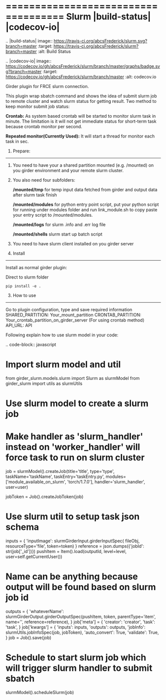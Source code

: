 ====================================
Slurm |build-status| |codecov-io|
====================================


.. |build-status| image:: https://travis-ci.org/abcsFrederick/slurm.svg?branch=master
    :target: https://travis-ci.org/abcsFrederick/slurm?branch=master
    :alt: Build Status

.. |codecov-io| image:: https://codecov.io/gh/abcsFrederick/slurm/branch/master/graphs/badge.svg?branch=master
    :target: https://codecov.io/gh/abcsFrederick/slurm/branch/master
    :alt: codecov.io


Girder plugin for FRCE slurm connection.

This plugin wrap sbatch command and shows the idea of submit slurm job to remote cluster and watch slurm status for getting result.
Two method to keep monitor submit job status: 

  **Crontab:**
    As system based crontab will be started to monitor slurm task in minute. The limitation is it will not get immediate status for short-term task because crontab monitor per second.

  **Repeated monitor(Currently Used):**
    It will start a thread for monitor each task in sec.


1. Prepare:
-----------

1. You need to have your a shared partition mounted (e.g. /mounted) on you girder environment and your remote slurm cluster.

2. You also need four subfolders:

      **/mounted/tmp** for temp input data fetched from girder and output data after slurm task finish

      **/mounted/modules** for python entry point script, put your python script for running under modules folder and run link_module.sh to copy paste your entry script to /mounted/modules.

      **/mounted/logs** for slurm .info and .err log file

      **/mounted/shells** slurm start up batch script

3. You need to have slurm client installed on you girder server

2. Install 
-----------
Install as normal girder plugin:

Direct to slurm folder

`` pip install -e . ``

3. How to use
-----------
Go to plugin configuration, type and save required information 
SHARED_PARTITION: Your_mount_partition
CRONTAB_PARTITION: Your_crontab_partition_on_girder_server (For using crontab method)
API_URL: API

Following explain how to use slurm model in your code:

.. code-block:: javascript
  # Import slurm model and util
  from girder_slurm.models.slurm import Slurm as slurmModel
  from girder_slurm import utils as slurmUtils

  # Use slurm model to create a slurm job
  # Make handler as 'slurm_handler' instead on 'worker_handler' will force task to run on slurm cluster
  job = slurmModel().createJob(title='title', type='type',
                               taskName='taskName',
                               taskEntry='taskEntry.py',
                               modules=['module_available_on_slurm', 'torch/1.7.0'],
                               handler='slurm_handler', user=user)

  jobToken = Job().createJobToken(job)
  # Use slurm util to setup task json schema
  inputs = {
      'inputImage': slurmGirderInput.girderInputSpec(
                      fileObj, resourceType='file', token=token)
  }
  reference = json.dumps({'jobId': str(job['_id'])})
  pushItem = Item().load(outputId, level=level, user=self.getCurrentUser())
  # Name can be anything because output will be found based on slurm job id
  outputs = {
      'whateverName': slurmGirderOutput.girderOutputSpec(pushItem, token,
                                              parentType='item',
                                              name='',
                                              reference=reference),
  }
  job['meta'] = {
      'creator': 'creator',
      'task': 'task',
  }
  job['kwargs'] = {
      'inputs': inputs,
      'outputs': outputs,
      'jobInfo': slurmUtils.jobInfoSpec(job, jobToken),
      'auto_convert': True,
      'validate': True,
  }
  job = Job().save(job)
  # Schedule to start slurm job which will trigger slurm handler to submit sbatch
  slurmModel().scheduleSlurm(job)